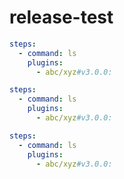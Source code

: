 # release-test
```yml
steps:
  - command: ls
    plugins:
      - abc/xyz#v3.0.0:
```



```yml
steps:
  - command: ls
    plugins:
      - abc/xyz#v3.0.0:
```


```yml
steps:
  - command: ls
    plugins:
      - abc/xyz#v3.0.0:
```
